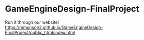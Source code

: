 # GameEngineDesign-FinalProject

Run it through our website!
https://mmunson2.github.io/GameEngineDesign-FinalProject/public_html/index.html
